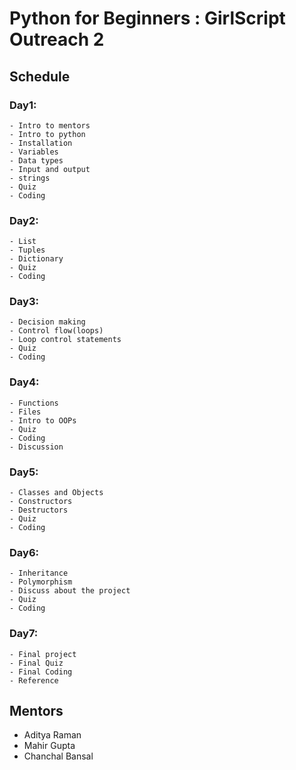 # Python for Beginners : GirlScript Outreach 2

## Schedule

### Day1:
    - Intro to mentors
    - Intro to python
    - Installation
    - Variables
    - Data types 
    - Input and output
    - strings
    - Quiz
    - Coding

### Day2:
    - List 
    - Tuples 
    - Dictionary 
    - Quiz
    - Coding

### Day3:
    - Decision making
    - Control flow(loops)
    - Loop control statements
    - Quiz
    - Coding

### Day4:
    - Functions 
    - Files 
    - Intro to OOPs
    - Quiz
    - Coding 
    - Discussion 

### Day5:
    - Classes and Objects
    - Constructors
    - Destructors
    - Quiz 
    - Coding

### Day6: 
    - Inheritance 
    - Polymorphism
    - Discuss about the project
    - Quiz 
    - Coding 

### Day7:
    - Final project 
    - Final Quiz 
    - Final Coding
    - Reference 

## Mentors
- Aditya Raman
- Mahir Gupta
- Chanchal Bansal